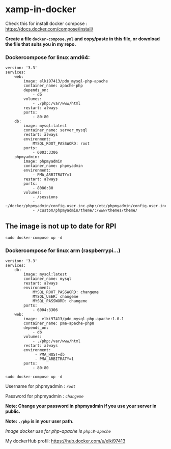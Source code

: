 # xamp-in-docker

Check this for install docker compose : https://docs.docker.com/compose/install/

**Create a file `docker-compose.yml` and copy/paste in this file, or download the file that suits you in my repo.**

### Dockercompose for linux amd64:

```
version: '3.3'
services:
    web:
        image: elki97413/pdo_mysql-php-apache
        container_name: apache-php
        depends_on:
            - db
        volumes:
            - ./php:/var/www/html
        restart: always
        ports:
            - 80:80
    db:
        image: mysql:latest
        container_name: server_mysql
        restart: always
        environment:
            MYSQL_ROOT_PASSWORD: root
        ports:
            - 6003:3306
    phpmyadmin:
        image: phpmyadmin
        container_name: phpmyadmin
        environment:
            - PMA_ARBITRATY=1
        restart: always
        ports:
            - 8080:80
        volumes:
            - /sessions
            - ~/docker/phpmyadmin/config.user.inc.php:/etc/phpmyadmin/config.user.inc.php
            - /custom/phpmyadmin/theme/:/www/themes/theme/

```

## The image is not up to date for RPI

`sudo docker-compose up -d`

### Dockercompose for linux arm (raspberrypi...)

```
version: '3.3'
services:
    db:
        image: mysql:latest
        container_name: mysql
        restart: always
        environment:
            MYSQL_ROOT_PASSWORD: changeme
            MYSQL_USER: changeme
            MYSQL_PASSWORD: changeme
        ports:
            - 6004:3306
    web:
        image:  elki97413/pdo_mysql-php-apache:1.0.1
        container_name: pma-apache-php8
        depends_on:
            - db
        volumes:
            - ./php:/var/www/html
        restart: always
        environment:
             - PMA_HOST=db
             - PMA_ARBITRATY=1
        ports:
            - 80:80
```

`sudo docker-compose up -d`

Username for phpmyadmin : _`root`_

Password for phpmyadmin : _`changeme`_

**Note: Change your password in phpmyadmin if you use your server in public.**

**Note: `./php` is in your user path.**

_Image docker use for php-apache is `php:8-apache`_

My dockerHub profil: https://hub.docker.com/u/elki97413
